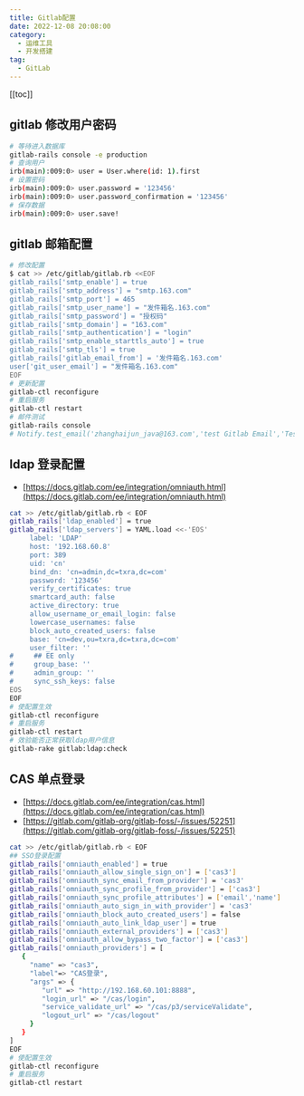 ```yaml
---
title: Gitlab配置
date: 2022-12-08 20:08:00
category: 
  - 运维工具
  - 开发搭建
tag: 
  - GitLab
---
```


<!-- more -->
[[toc]]

## gitlab 修改用户密码

```bash
# 等待进入数据库
gitlab-rails console -e production
# 查询用户
irb(main):009:0> user = User.where(id: 1).first
# 设置密码
irb(main):009:0> user.password = '123456'
irb(main):009:0> user.password_confirmation = '123456'
# 保存数据
irb(main):009:0> user.save!
```

## gitlab 邮箱配置

```bash
# 修改配置
$ cat >> /etc/gitlab/gitlab.rb <<EOF
gitlab_rails['smtp_enable'] = true
gitlab_rails['smtp_address'] = "smtp.163.com"
gitlab_rails['smtp_port'] = 465
gitlab_rails['smtp_user_name'] = "发件箱名.163.com"
gitlab_rails['smtp_password'] = "授权码"
gitlab_rails['smtp_domain'] = "163.com"
gitlab_rails['smtp_authentication'] = "login"
gitlab_rails['smtp_enable_starttls_auto'] = true
gitlab_rails['smtp_tls'] = true
gitlab_rails['gitlab_email_from'] = '发件箱名.163.com'
user['git_user_email'] = "发件箱名.163.com"
EOF
# 更新配置
gitlab-ctl reconfigure
# 重启服务
gitlab-ctl restart
# 邮件测试
gitlab-rails console
# Notify.test_email('zhanghaijun_java@163.com','test Gitlab Email','Test').deliver_now
```

## ldap 登录配置

- [https://docs.gitlab.com/ee/integration/omniauth.html](https://docs.gitlab.com/ee/integration/omniauth.html)

```bash
cat >> /etc/gitlab/gitlab.rb < EOF
gitlab_rails['ldap_enabled'] = true
gitlab_rails['ldap_servers'] = YAML.load <<-'EOS'
     label: 'LDAP'
     host: '192.168.60.8'
     port: 389
     uid: 'cn'
     bind_dn: 'cn=admin,dc=txra,dc=com'
     password: '123456'
     verify_certificates: true
     smartcard_auth: false
     active_directory: true
     allow_username_or_email_login: false
     lowercase_usernames: false
     block_auto_created_users: false
     base: 'cn=dev,ou=txra,dc=txra,dc=com'
     user_filter: ''
#     ## EE only
#     group_base: ''
#     admin_group: ''
#     sync_ssh_keys: false
EOS
EOF
# 使配置生效
gitlab-ctl reconfigure
# 重启服务
gitlab-ctl restart
# 效验能否正常获取ldap用户信息
gitlab-rake gitlab:ldap:check
```

## CAS 单点登录

- [https://docs.gitlab.com/ee/integration/cas.html](https://docs.gitlab.com/ee/integration/cas.html)
- [https://gitlab.com/gitlab-org/gitlab-foss/-/issues/52251](https://gitlab.com/gitlab-org/gitlab-foss/-/issues/52251)

```bash
cat >> /etc/gitlab/gitlab.rb < EOF
## SSO登录配置
gitlab_rails['omniauth_enabled'] = true
gitlab_rails['omniauth_allow_single_sign_on'] = ['cas3']
gitlab_rails['omniauth_sync_email_from_provider'] = 'cas3'
gitlab_rails['omniauth_sync_profile_from_provider'] = ['cas3']
gitlab_rails['omniauth_sync_profile_attributes'] = ['email','name']
gitlab_rails['omniauth_auto_sign_in_with_provider'] = 'cas3'
gitlab_rails['omniauth_block_auto_created_users'] = false
gitlab_rails['omniauth_auto_link_ldap_user'] = true
gitlab_rails['omniauth_external_providers'] = ['cas3']
gitlab_rails['omniauth_allow_bypass_two_factor'] = ['cas3']
gitlab_rails['omniauth_providers'] = [
   {
     "name" => "cas3",
     "label"=> "CAS登录",
     "args" => {
        "url" => "http://192.168.60.101:8888",
        "login_url" => "/cas/login",
        "service_validate_url" => "/cas/p3/serviceValidate",
        "logout_url" => "/cas/logout"
     }
   }
]
EOF
# 使配置生效
gitlab-ctl reconfigure
# 重启服务
gitlab-ctl restart
```
